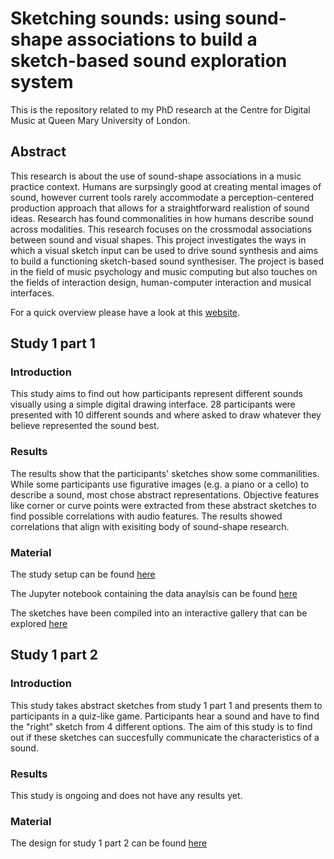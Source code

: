 # Sketching sounds: using sound-shape associations to build a sketch-based sound exploration system 

This is the repository related to my PhD research at the Centre for Digital Music at Queen Mary University of London.

## Abstract
This research is about the use of sound-shape associations in a music practice context. Humans are surpsingly good at creating mental images of sound, however current tools rarely accommodate a perception-centered production approach that allows for a straightforward realistion of sound ideas. Research has found commonalities in how humans describe sound across modalities. This research focuses on the crossmodal associations between sound and visual shapes. This project investigates the ways in which a visual sketch input can be used to drive sound synthesis and aims to build a functioning sketch-based sound synthesiser. The project is based in the field of music psychology and music computing but also touches on the fields of interaction design, human-computer interaction and musical interfaces.

For a quick overview please have a look at this [website](https://sfrl.github.io/PhD_Research_Sketching_Sounds/Webpage/).

## Study 1 part 1

### Introduction
This study aims to find out how participants represent different sounds visually using a simple digital drawing interface. 28 participants were presented with 10 different sounds and where asked to draw whatever they believe represented the sound best.

### Results
The results show that the participants' sketches show some commanilities. While some participants use figurative images (e.g. a piano or a cello) to describe a sound, most chose abstract representations. Objective features like corner or curve points were extracted from these abstract sketches to find possible correlations with audio features. The results showed correlations that align with exisiting body of sound-shape research.

### Material

The study setup can be found [here](https://sfrl.github.io/PhD_Research_Sketching_Sounds/Stage_1/Study1_part1/Study_setup/)

The Jupyter notebook containing the data anaylsis can be found [here](https://github.com/SFRL/PhD_Research_Sketching_Sounds/blob/master/Stage_1/Study1_part1/analysis.ipynb)

The sketches have been compiled into an interactive gallery that can be explored [here](https://sfrl.github.io/PhD_Research_Sketching_Sounds/Stage_1/Study1_part1/Sketch_Gallery/)

## Study 1 part 2

### Introduction
This study takes abstract sketches from study 1 part 1 and presents them to participants in a quiz-like game. Participants hear a sound and have to find the "right" sketch from 4 different options. The aim of this study is to find out if these sketches can succesfully communicate the characteristics of a sound.

### Results
This study is ongoing and does not have any results yet.

### Material
The design for study 1 part 2 can be found [here](https://phd-studies-eddd5.web.app/)

